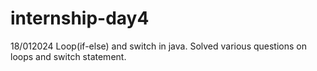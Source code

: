 # internship-day4
18/012024 
Loop(if-else) and switch in java.
Solved various questions on loops and switch statement.